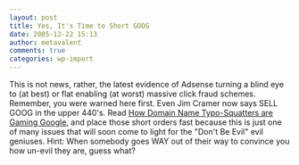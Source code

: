 ```yaml
---
layout: post
title: Yes, It's Time to Short GOOG
date: 2005-12-22 15:13
author: metavalent
comments: true
categories: wp-import
---
```

This is not news, rather, the latest evidence of Adsense turning a blind eye to (at best) or flat enabling (at worst) massive click fraud schemes.  Remember, you were warned here first.  Even Jim Cramer now says SELL GOOG in the upper 440's.  Read <a href="http://www.circleid.com/posts/how_domain_name_typo_squatters_are_gaming_google/">How Domain Name Typo-Squatters are Gaming Google</a>, and place those short orders fast because this is just one of many issues that will soon come to light for the "Don't Be Evil" evil geniuses.  Hint: When somebody goes WAY out of their way to convince you how un-evil they are, guess what?

